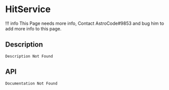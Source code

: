 # HitService

!!! info
    This Page needs more info, Contact AstroCode#9853 and bug him to add more info to this page.

## Description

    Description Not Found

## API

    Documentation Not Found
